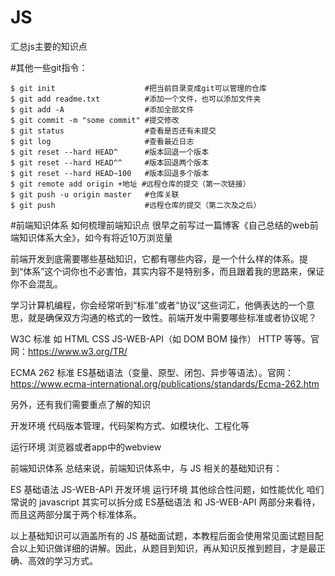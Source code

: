 # JS
汇总js主要的知识点


#其他一些git指令：

```
$ git init                    #把当前目录变成git可以管理的仓库
$ git add readme.txt          #添加一个文件，也可以添加文件夹
$ git add -A                  #添加全部文件
$ git commit -m "some commit" #提交修改
$ git status                  #查看是否还有未提交
$ git log                     #查看最近日志
$ git reset --hard HEAD^      #版本回退一个版本
$ git reset --hard HEAD^^     #版本回退两个版本
$ git reset --hard HEAD~100   #版本回退多个版本
$ git remote add origin +地址 #远程仓库的提交（第一次链接）
$ git push -u origin master   #仓库关联
$ git push                    #远程仓库的提交（第二次及之后）
```
[《自己总结的web前端知识体系大全》]: http://www.cnblogs.com/wangfupeng1988/p/4649709.html
[https://www.w3.org/TR/]: https://www.w3.org/TR/
[https://www.ecma-international.org/publications/standards/Ecma-262.htm]: https://www.ecma-international.org/publications/standards/Ecma-262.htm


#前端知识体系
如何梳理前端知识点
很早之前写过一篇博客《自己总结的web前端知识体系大全》，如今有将近10万浏览量

前端开发到底需要哪些基础知识，它都有哪些内容，是一个什么样的体系。提到“体系”这个词你也不必害怕，其实内容不是特别多，而且跟着我的思路来，保证你不会混乱。

学习计算机编程，你会经常听到“标准”或者“协议”这些词汇，他俩表达的一个意思，就是确保双方沟通的格式的一致性。前端开发中需要哪些标准或者协议呢？

W3C 标准
如 HTML CSS JS-WEB-API（如 DOM BOM 操作） HTTP 等等。官网：https://www.w3.org/TR/

ECMA 262 标准
ES基础语法（变量、原型、闭包、异步等语法）。官网：https://www.ecma-international.org/publications/standards/Ecma-262.htm

另外，还有我们需要重点了解的知识

开发环境
代码版本管理，代码架构方式、如模块化、工程化等

运行环境
浏览器或者app中的webview

前端知识体系
总结来说，前端知识体系中，与 JS 相关的基础知识有：

ES 基础语法
JS-WEB-API
开发环境
运行环境
其他综合性问题，如性能优化
咱们常说的 javascript 其实可以拆分成 ES基础语法 和 JS-WEB-API 两部分来看待，而且这两部分属于两个标准体系。

以上基础知识可以涵盖所有的 JS 基础面试题，本教程后面会使用常见面试题目配合以上知识做详细的讲解。因此，从题目到知识，再从知识反推到题目，才是最正确、高效的学习方式。


